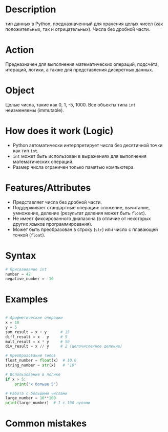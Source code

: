 # Description
тип данных в Python, предназначенный для хранения целых чисел (как положительных, так и отрицательных). Числа без дробной части.

# Action
Предназначен для выполнения математических операций, подсчёта, итераций, логики, а также для представления дискретных данных.
# Object
Целые числа, такие как 0, 1, -5, 1000. 
Все объекты типа `int` неизменяемы (immutable).


# How does it work (Logic)
- Python автоматически интерпретирует числа без десятичной точки как тип `int`.
- `int` может быть использован в выражениях для выполнения математических операций.
- Размер числа ограничен только памятью компьютера.
# Features/Attributes
- Представляет числа без дробной части.
- Поддерживает стандартные операции: сложение, вычитание, умножение, деление (результат деления может быть `float`).
- Не имеет фиксированного диапазона (в отличие от некоторых других языков программирования).
- Может быть преобразован в строку (`str`) или число с плавающей точкой (`float`).

# Syntax
```python
# Присваивание int
number = 42
negative_number = -10
```
# Examples
```python

# Арифметические операции
x = 10
y = 5
sum_result = x + y      # 15
diff_result = x - y     # 5
mult_result = x * y     # 50
div_result = x // y     # 2 (целочисленное деление)

# Преобразование типов
float_number = float(x)  # 10.0
string_number = str(x)   # "10"

# Использование в логике
if x > 5:
    print("x больше 5")

# Работа с большими числами
large_number = 10**100
print(large_number)  # 1 с 100 нулями
```


# Common mistakes

